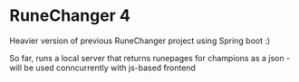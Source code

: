 # RuneChanger 4

Heavier version of previous RuneChanger project using Spring boot :)

So far, runs a local server that returns runepages for champions as a json - will be used conncurrently with js-based frontend 
